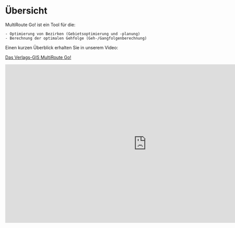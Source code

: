 # Übersicht

MultiRoute Go! ist ein Tool für die:

    - Optimierung von Bezirken (Gebietsoptimierung und -planung)
    - Berechnung der optimalen Gehfolge (Geh-/Gangfolgenberechnung)

Einen kurzen Überblick erhalten Sie in unserem Video:

 [Das Verlags-GIS MultiRoute Go!](https://youtu.be/oRk-P5Ty7VI)

<iframe width="898" height="505" src="https://www.youtube.com/embed/oRk-P5Ty7VI" title="YouTube video player" frameborder="0" allow="accelerometer; autoplay; clipboard-write; encrypted-media; gyroscope; picture-in-picture" allowfullscreen></iframe>

